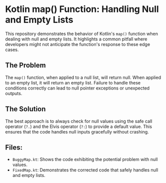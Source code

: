 # Kotlin map() Function: Handling Null and Empty Lists

This repository demonstrates the behavior of Kotlin's `map()` function when dealing with null and empty lists.  It highlights a common pitfall where developers might not anticipate the function's response to these edge cases.

## The Problem

The `map()` function, when applied to a null list, will return null.  When applied to an empty list, it will return an empty list.  Failure to handle these conditions correctly can lead to null pointer exceptions or unexpected outputs.

## The Solution

The best approach is to always check for null values using the safe call operator (`?.`) and the Elvis operator (`?:`) to provide a default value.  This ensures that the code handles null inputs gracefully without crashing.

## Files:

* `BuggyMap.kt`: Shows the code exhibiting the potential problem with null values.
* `FixedMap.kt`: Demonstrates the corrected code that safely handles null and empty lists.